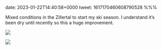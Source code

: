date: 2023-01-22T14:40:58+0000
tweet: 1617170460608790528
%%%

Mixed conditions in the Zillertal to start my ski season. I understand it’s been dry until recently so this a huge improvement.

![](FnFX9AwXgAAjOS4.jpg)

![](FnFX9h0WYAAoE3b.jpg)
